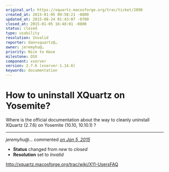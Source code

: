 ```yaml
---
original_url: https://xquartz.macosforge.org/trac/ticket/2098
created_at: 2015-01-05 09:58:21 -0800
updated_at: 2015-08-24 01:43:07 -0700
closed_at: 2015-01-05 16:48:01 -0800
status: closed
type: usability
resolution: Invalid
reporter: dan+xquartz@…
owner: jeremyhu@…
priority: Nice to Have
milestone: OSX
component: xserver
version: 2.7.6 (xserver-1.14.6)
keywords: documentation
---
```


How to uninstall XQuartz on Yosemite?
=====================================


Where is the official documentation about the way to cleanly uninstall
XQuartz (2.7.6) on Yosemite (10.10, 10.10.1) ?



---

*jeremyhu@…* commented *[on Jan 5, 2015](https://xquartz.macosforge.org/trac/ticket/2098#comment:1 "January 5, 2015 at 4:48 PM PST")*

-   **Status** changed from *new* to *closed*
-   **Resolution** set to *Invalid*

<http://xquartz.macosforge.org/trac/wiki/X11-UsersFAQ>



